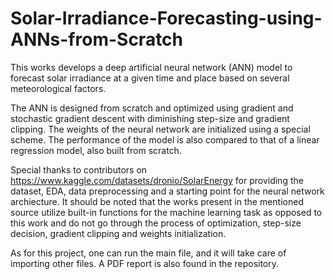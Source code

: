 # Solar-Irradiance-Forecasting-using-ANNs-from-Scratch
This works develops a deep artificial neural network (ANN) model to forecast solar irradiance at a given time and place based on several meteorological factors. 

The ANN is designed from scratch and optimized using gradient and stochastic gradient descent with diminishing step-size and gradient clipping. The weights of the neural network are initialized using a special scheme. The performance of the model is also compared to that of a linear regression model, also built from scratch. 

Special thanks to contributors on https://www.kaggle.com/datasets/dronio/SolarEnergy for providing the dataset, EDA, data preprocessing and a starting point for the neural network archiecture. It should be noted that the works present in the mentioned source utilize built-in functions for the machine learning task as opposed to this work and do not go through the process of optimization, step-size decision, gradient clipping and weights initialization. 

As for this project, one can run the main file, and it will take care of importing other files. A PDF report is also found in the repository. 
